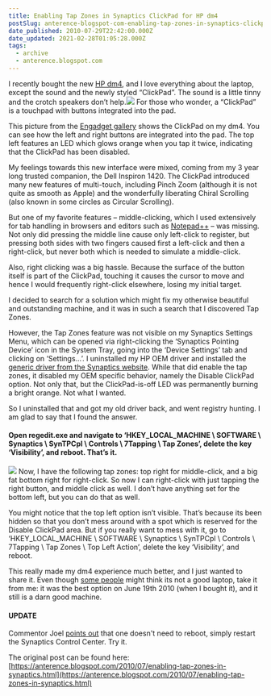 ```yaml
---
title: Enabling Tap Zones in Synaptics ClickPad for HP dm4
postSlug: anterence-blogspot-com-enabling-tap-zones-in-synaptics-clickpad-for-hp-dm4
date_published: 2010-07-29T22:42:00.000Z
date_updated: 2021-02-28T01:05:28.000Z
tags:
  - archive
  - anterence.blogspot.com
---
```


I recently bought the new [HP dm4](http://h20424.www2.hp.com/campaign/hpshowcase/ap/en/hp-dm4.html), and I love everything about the laptop, except the sound and the newly styled “ClickPad”. The sound is a little tinny and the crotch speakers don’t help.![](http://www.blogcdn.com/www.engadget.com/media/2010/05/hppavilionhands-on05.jpg) For those who wonder, a “ClickPad” is a touchpad with buttons integrated into the pad.

This picture from the [Engadget gallery](http://www.engadget.com/photos/hp-pavilion-dm4-dv5-dv6-dv7-hands-on/#2948423) shows the ClickPad on my dm4. You can see how the left and right buttons are integrated into the pad. The top left features an LED which glows orange when you tap it twice, indicating that the ClickPad has been disabled.

My feelings towards this new interface were mixed, coming from my 3 year long trusted companion, the Dell Inspiron 1420. The ClickPad introduced many new features of multi-touch, including Pinch Zoom (although it is not quite as smooth as Apple) and the wonderfully liberating Chiral Scrolling (also known in some circles as Circular Scrolling). 

But one of my favorite features – middle-clicking, which I used extensively for tab handling in browsers and editors such as [Notepad++](http://notepad-plus-plus.org/) – was missing. Not only did pressing the middle line cause only left-click to register, but pressing both sides with two fingers caused first a left-click and then a right-click, but never both which is needed to simulate a middle-click.

Also, right clicking was a big hassle. Because the surface of the button itself is part of the ClickPad, touching it causes the cursor to move and hence I would frequently right-click elsewhere, losing my initial target.

I decided to search for a solution which might fix my otherwise beautiful and outstanding machine, and it was in such a search that I discovered Tap Zones. 

However, the Tap Zones feature was not visible on my Synaptics Settings Menu, which can be opened via right-clicking the ‘Synaptics Pointing Device’ icon in the System Tray, going into the ‘Device Settings’ tab and clicking on ‘Settings…’. I uninstalled my HP OEM driver and installed the [generic driver from the Synaptics website](http://www.synaptics.com/support/drivers). While that did enable the tap zones, it disabled my OEM specific behavior, namely the Disable ClickPad option. Not only that, but the ClickPad-is-off LED was permanently burning a bright orange. Not what I wanted.

So I uninstalled that and got my old driver back, and went registry hunting. I am glad to say that I found the answer. 

#### Open regedit.exe and navigate to ‘HKEY_LOCAL_MACHINE \ SOFTWARE \ Synaptics \ SynTPCpl \ Controls \ 7Tapping \ Tap Zones’, delete the key ‘Visibility’, and reboot. That’s it.

[![](http://3.bp.blogspot.com/_nuMPY0uK_OE/TJ10pHKVjdI/AAAAAAAAABw/Kkbf20SBQQo/s200/clickpad.png)](http://3.bp.blogspot.com/_nuMPY0uK_OE/TJ10pHKVjdI/AAAAAAAAABw/Kkbf20SBQQo/s1600/clickpad.png)
Now, I have the following tap zones: top right for middle-click, and a big fat bottom right for right-click. So now I can right-click with just tapping the right button, and middle click as well. I don’t have anything set for the bottom left, but you can do that as well.

You might notice that the top left option isn’t visible. That’s because its been hidden so that you don’t mess around with a spot which is reserved for the Disable ClickPad area. But if you really want to mess with it, go to ‘HKEY_LOCAL_MACHINE \ SOFTWARE \ Synaptics \ SynTPCpl \ Controls \ 7Tapping \ Tap Zones \ Top Left Action’, delete the key ‘Visibility’, and reboot.

This really made my dm4 experience much better, and I just wanted to share it. Even though [some people](http://www.engadget.com/2010/06/15/hp-pavilion-dm4-review/) might think its not a good laptop, take it from me: it was the best option on June 19th 2010 (when I bought it), and it still is a darn good machine.

#### UPDATE
Commentor Joel [points out](http://anterence.blogspot.com/2010/07/enabling-tap-zones-in-synaptics.html?showComment=1300023525759#c790964521476466339) that one doesn't need to reboot, simply restart the Synaptics Control Center. Try it.

The original post can be found here: [https://anterence.blogspot.com/2010/07/enabling-tap-zones-in-synaptics.html](https://anterence.blogspot.com/2010/07/enabling-tap-zones-in-synaptics.html)
